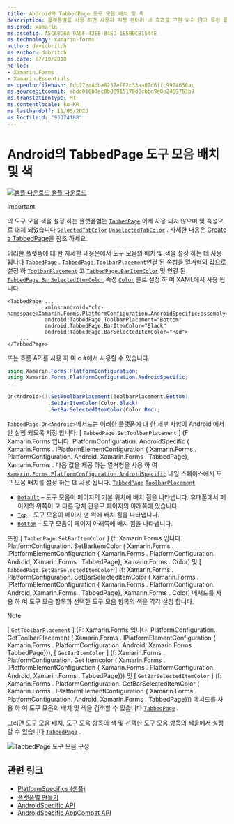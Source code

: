 ```yaml
---
title: Android의 TabbedPage 도구 모음 배치 및 색
description: 플랫폼별를 사용 하면 사용자 지정 렌더러 나 효과를 구현 하지 않고 특정 플랫폼 에서만 사용할 수 있는 기능을 사용할 수 있습니다. 이 문서에서는 TabbedPage에서 도구 모음의 배치 및 색을 설정 하는 Android 플랫폼별를 사용 하는 방법을 설명 합니다.
ms.prod: xamarin
ms.assetid: A5C68D6A-9A5F-42EE-845D-1E5B0CB1544E
ms.technology: xamarin-forms
author: davidbritch
ms.author: dabritch
ms.date: 07/10/2018
no-loc:
- Xamarin.Forms
- Xamarin.Essentials
ms.openlocfilehash: 8dc17ea4dba8257ef82c33aa87d6ffc9974658ac
ms.sourcegitcommit: ebdc016b3ec0b06915170d0cbbd9e0e2469763b9
ms.translationtype: MT
ms.contentlocale: ko-KR
ms.lasthandoff: 11/05/2020
ms.locfileid: "93374188"
---
```

# <a name="tabbedpage-toolbar-placement-and-color-on-android"></a>Android의 TabbedPage 도구 모음 배치 및 색

[![샘플 다운로드](~/media/shared/download.png) 샘플 다운로드](/samples/xamarin/xamarin-forms-samples/userinterface-platformspecifics)

> [!IMPORTANT]
> 의 도구 모음 색을 설정 하는 플랫폼별는 [`TabbedPage`](xref:Xamarin.Forms.TabbedPage) 이제 사용 되지 않으며 및 속성으로 대체 되었습니다 [`SelectedTabColor`](xref:Xamarin.Forms.TabbedPage.SelectedTabColor) [`UnselectedTabColor`](xref:Xamarin.Forms.TabbedPage.UnselectedTabColor) . 자세한 내용은 [Create a TabbedPage](~/xamarin-forms/app-fundamentals/navigation/tabbed-page.md#create-a-tabbedpage)을 참조 하세요.

이러한 플랫폼에 대 한 자세한 내용은에서 도구 모음의 배치 및 색을 설정 하는 데 사용 됩니다 [`TabbedPage`](xref:Xamarin.Forms.TabbedPage) . [`TabbedPage.ToolbarPlacement`](xref:Xamarin.Forms.PlatformConfiguration.AndroidSpecific.TabbedPage.ToolbarPlacementProperty)연결 된 속성을 열거형의 값으로 설정 하 [`ToolbarPlacement`](xref:Xamarin.Forms.PlatformConfiguration.AndroidSpecific.ToolbarPlacement) 고 [`TabbedPage.BarItemColor`](xref:Xamarin.Forms.PlatformConfiguration.AndroidSpecific.TabbedPage.BarItemColorProperty) 및 연결 된 [`TabbedPage.BarSelectedItemColor`](xref:Xamarin.Forms.PlatformConfiguration.AndroidSpecific.TabbedPage.BarSelectedItemColorProperty) 속성 [`Color`](xref:Xamarin.Forms.Color) 을로 설정 하 여 XAML에서 사용 됩니다.

```xaml
<TabbedPage ...
            xmlns:android="clr-namespace:Xamarin.Forms.PlatformConfiguration.AndroidSpecific;assembly=Xamarin.Forms.Core"
            android:TabbedPage.ToolbarPlacement="Bottom"
            android:TabbedPage.BarItemColor="Black"
            android:TabbedPage.BarSelectedItemColor="Red">
    ...
</TabbedPage>
```

또는 흐름 API를 사용 하 여 c #에서 사용할 수 있습니다.

```csharp
using Xamarin.Forms.PlatformConfiguration;
using Xamarin.Forms.PlatformConfiguration.AndroidSpecific;
...

On<Android>().SetToolbarPlacement(ToolbarPlacement.Bottom)
             .SetBarItemColor(Color.Black)
             .SetBarSelectedItemColor(Color.Red);
```

`TabbedPage.On<Android>`메서드는 이러한 플랫폼에 대 한 세부 사항이 Android 에서만 실행 되도록 지정 합니다. [ `TabbedPage.SetToolbarPlacement` ] (F: Xamarin.Forms 입니다. PlatformConfiguration. AndroidSpecific ( Xamarin.Forms . IPlatformElementConfiguration { Xamarin.Forms . PlatformConfiguration. Android, Xamarin.Forms . TabbedPage}, Xamarin.Forms . 다음 값을 제공 하는 열거형을 사용 하 여 [`Xamarin.Forms.PlatformConfiguration.AndroidSpecific`](xref:Xamarin.Forms.PlatformConfiguration.AndroidSpecific) 네임 스페이스에서 도구 모음 배치를 설정 하는 데 사용 됩니다. [`TabbedPage`](xref:Xamarin.Forms.TabbedPage) [`ToolbarPlacement`](xref:Xamarin.Forms.PlatformConfiguration.AndroidSpecific.ToolbarPlacement)

- [`Default`](xref:Xamarin.Forms.PlatformConfiguration.AndroidSpecific.ToolbarPlacement.Default) – 도구 모음이 페이지의 기본 위치에 배치 됨을 나타냅니다. 휴대폰에서 페이지의 위쪽이 고 다른 장치 관용구 페이지의 아래쪽에 있습니다.
- [`Top`](xref:Xamarin.Forms.PlatformConfiguration.AndroidSpecific.ToolbarPlacement.Top) – 도구 모음이 페이지 맨 위에 배치 됨을 나타냅니다.
- [`Bottom`](xref:Xamarin.Forms.PlatformConfiguration.AndroidSpecific.ToolbarPlacement.Bottom) – 도구 모음이 페이지 아래쪽에 배치 됨을 나타냅니다.

또한 [ `TabbedPage.SetBarItemColor` ] (f: Xamarin.Forms 입니다. PlatformConfiguration. SetBarItemColor ( Xamarin.Forms . IPlatformElementConfiguration { Xamarin.Forms . PlatformConfiguration. Android, Xamarin.Forms . TabbedPage}, Xamarin.Forms . Color) 및 [ `TabbedPage.SetBarSelectedItemColor` ] (f: Xamarin.Forms . PlatformConfiguration. SetBarSelectedItemColor ( Xamarin.Forms . IPlatformElementConfiguration { Xamarin.Forms . PlatformConfiguration. Android, Xamarin.Forms . TabbedPage}, Xamarin.Forms . Color) 메서드를 사용 하 여 도구 모음 항목과 선택한 도구 모음 항목의 색을 각각 설정 합니다.

> [!NOTE]
> [ `GetToolbarPlacement` ] (F: Xamarin.Forms 입니다. PlatformConfiguration. GetToolbarPlacement ( Xamarin.Forms . IPlatformElementConfiguration { Xamarin.Forms . PlatformConfiguration. Android, Xamarin.Forms . TabbedPage})), [ `GetBarItemColor` ] (f: Xamarin.Forms . PlatformConfiguration. Get Itemcolor ( Xamarin.Forms . IPlatformElementConfiguration { Xamarin.Forms . PlatformConfiguration. Android, Xamarin.Forms . TabbedPage})) 및 [ `GetBarSelectedItemColor` ] (f: Xamarin.Forms . PlatformConfiguration. GetBarSelectedItemColor ( Xamarin.Forms . IPlatformElementConfiguration { Xamarin.Forms . PlatformConfiguration. Android, Xamarin.Forms . TabbedPage})) 메서드를 사용 하 여 도구 모음의 배치 및 색을 검색할 수 있습니다 [`TabbedPage`](xref:Xamarin.Forms.TabbedPage) .

그러면 도구 모음 배치, 도구 모음 항목의 색 및 선택한 도구 모음 항목의 색을에서 설정할 수 있습니다 [`TabbedPage`](xref:Xamarin.Forms.TabbedPage) .

![TabbedPage 도구 모음 구성](tabbedpage-toolbar-placement-color-images/tabbedpage-toolbar-placement.png)

## <a name="related-links"></a>관련 링크

- [PlatformSpecifics (샘플)](/samples/xamarin/xamarin-forms-samples/userinterface-platformspecifics)
- [플랫폼별 만들기](~/xamarin-forms/platform/platform-specifics/index.md#creating-platform-specifics)
- [AndroidSpecific API](xref:Xamarin.Forms.PlatformConfiguration.AndroidSpecific)
- [AndroidSpecific AppCompat API](xref:Xamarin.Forms.PlatformConfiguration.AndroidSpecific.AppCompat)